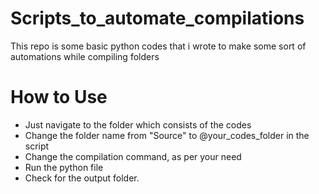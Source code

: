 # Scripts_to_automate_compilations
This repo is some basic python codes that i wrote to make some sort of automations while compiling folders 
 
 # How to Use 
- Just navigate to the folder which consists of the codes 
- Change the folder name from "Source" to @your_codes_folder in the script 
- Change the compilation command, as per your need 
- Run the python file 
- Check for the output folder.

